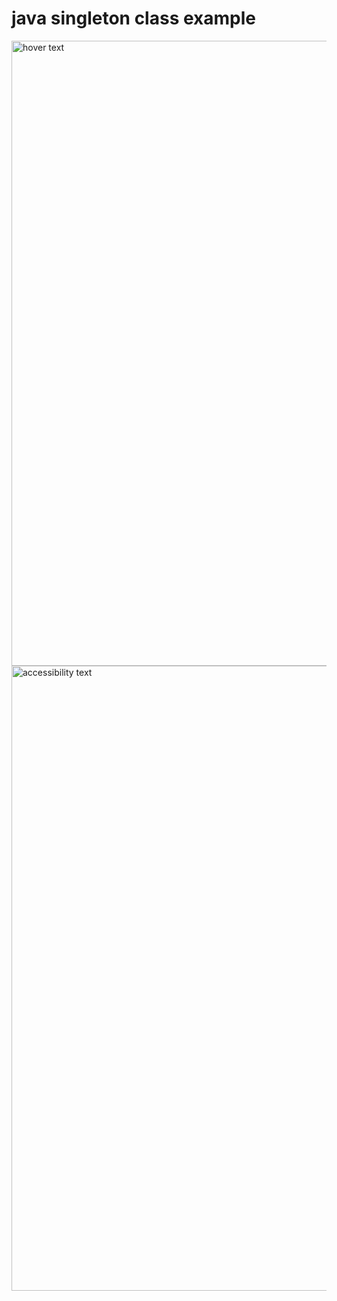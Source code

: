 # java singleton class example


  <img src="https://github.com/stefani0/singleton_example/blob/master/github1.png" width="1000" title="hover text">
  
  <img src="https://github.com/stefani0/singleton_example/blob/master/github2.png" width="1000" alt="accessibility text">

